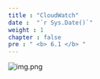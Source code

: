 ```yaml
---
title : "CloudWatch"
date :  "`r Sys.Date()`" 
weight : 1
chapter : false
pre : " <b> 6.1 </b> "
---
```

![img.png](/SovicoLab/images/4/4.3/2313.png)

